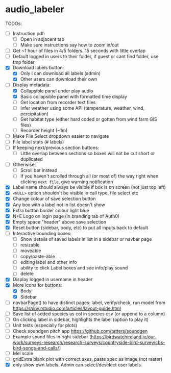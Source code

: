 # audio_labeler

TODOs:
- [ ] Instruction pdf:
  - [ ] Open in adjacent tab
  - [ ] Make sure instructions say how to zoom in/out
- [ ] Get ~1 hour of files in 4/5 folders. 15 seconds with little overlap
- [ ] Default logged in users to their folder, if guest or cant find folder, use tmp folder
- [x] Download labels button:
  - [x] Only I can download all labels (admin)
  - [x] Other users can download their own
- [ ] Display metadata:
  - [x] Collapsible panel under play audio
  - [x] Basic collapsible panel with formatted time display
  - [ ] Get location from recorder text files
  - [ ] Infer weather using some API (temperature, weather, wind, percipitation)
  - [ ] Get habitat type (either hard coded or gotten from wind farm GIS files)
  - [ ] Recorder height (~1m)
- [ ] Make File Select dropdown easier to navigate
- [ ] File label stats (# labels)
- [ ] If keeping next/previous section buttons:
  - [ ] Little overlap between sections so boxes will not be cut short or duplicated
- [ ] Otherwise:
  - [ ] Scroll bar instead
  - [ ] If you haven't scrolled through all (or most of) the way right when clicking `next file`, give warning notification
- [x] Label name should always be visible if box is on screen (not just top left)
- [x] `<NULL>` option shouldn't be visible in call type, file select etc
- [x] Change colour of save selection button
- [x] Any box with a label not in list doesn't show
- [x] Extra button border colour light blue
- [x] N+E Logo on login page (in branding tab of Auth0)
- [x] Empty space "header" above save selection
- [x] Reset button (sidebar, body, etc) to put all inputs back to default
- [ ] Interactive bounding boxes:
  - [ ] Show details of saved labels in list in a sidebar or navbar page
  - [ ] resizable
  - [ ] moveable
  - [ ] copy/paste-able
  - [ ] editing label and other info
  - [ ] ability to click Label boxes and see info/play sound
  - [ ] delete
- [x] Display logged in username in header
- [x] More icons for buttons:
  - [x] Body
  - [x] Sidebar
- [ ] navbarPage() to have distinct pages: label, verify/check, run model
  from https://shiny.rstudio.com/articles/layout-guide.html
- [ ] Save list of added species as col in species csv (or append to a column) 
- [ ] On clicking label in sidebar, highlights the label (option to play it)
- [ ] Unit tests (especially for plots)
- [ ] Check soundgen pitch app https://github.com/tatters/soundgen
- [ ] Example sound files in right sidebar 
  (https://birdwatchireland.ie/our-work/surveys-research/research-surveys/countryside-bird-survey/cbs-bird-songs-and-calls/)
- [ ] Mel scale
- [ ] gridExtra blank plot with correct axes, paste spec as image (not raster)
- [x] only show own labels. Admin can select/deselect user labels